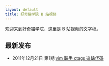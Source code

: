 ```yaml
---
layout: default
title: 好奇猫学院 B 站视频
---
```


欢迎来到好奇猫学院，这里是 B 站视频的文字稿。

## 最新发布

- 2011年12月21日 第1期 [vim 联手 ctags 追踪代码](1)
